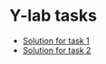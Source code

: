 # Y-lab tasks

- [Solution for task 1](https://github.com/jBuly4/Y_lab_Hometasks/tree/main/task_1)
- [Solution for task 2](https://github.com/jBuly4/Y_lab_Hometasks/tree/main/task_2)
